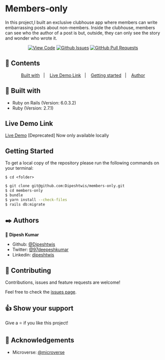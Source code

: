 # Members-only

In this project,I built an exclusive clubhouse app where members can write embarrassing posts about non-members. Inside the clubhouse, members can see who the author of a post is but, outside, they can only see the story and wonder who wrote it.
      

<div align="center">

[![View Code](https://img.shields.io/badge/View%20-Code-green)](https://github.com/Dipeshtwis/members-only)
[![Github Issues](https://img.shields.io/badge/GitHub-Issues-orange)](https://github.com/Dipeshtwis/members-only/issues)
[![GitHub Pull Requests](https://img.shields.io/badge/GitHub-Pull%20Requests-blue)](https://github.com/Dipeshtwis/members-only/pulls)

</div>

## 📝 Contents

<p align="center">
<a href="#with">Built with</a>&nbsp;&nbsp;&nbsp;|&nbsp;&nbsp;&nbsp;
<a href="#ll">Live Demo Link</a>&nbsp;&nbsp;&nbsp;|&nbsp;&nbsp;&nbsp;
<a href="#gs">Getting started</a>&nbsp;&nbsp;&nbsp;|&nbsp;&nbsp;&nbsp;
<a href="#author">Author</a>
</p>

## 🔧 Built with<a name = "with"></a>

- Ruby on Rails (Version: 6.0.3.2)
- Ruby (Version: 2.7.1)

## Live Demo Link <a name = "ll"></a>

[Live Demo](https://memberonly.herokuapp.com/) [Deprecated]
Now only available locally

## Getting Started <a name = "gs"></a>

To get a local copy of the repository please run the following commands on your terminal:

```
$ cd <folder>
```

~~~bash
$ git clone git@github.com:Dipeshtwis/members-only.git
$ cd members-only
$ bundle
$ yarn install --check-files
$ rails db:migrate
~~~


## ✒️  Authors <a name = "author"></a>


👤 **Dipesh Kumar**

- Github: [@Dipeshtwis](https://github.com/Dipeshtwis)
- Twitter: [@97deepeshkumar](https://twitter.com/97deepeshkumar)
- Linkedin: [dipeshtwis](https://www.linkedin.com/in/dipeshtwis/)



## 🤝 Contributing

Contributions, issues and feature requests are welcome!

Feel free to check the [issues page](https://github.com/Dipeshtwis/members-only/issues).


## 👍 Show your support

Give a ⭐️ if you like this project!

## :clap: Acknowledgements

- Microverse: [@microverse](https://www.microverse.org/)

